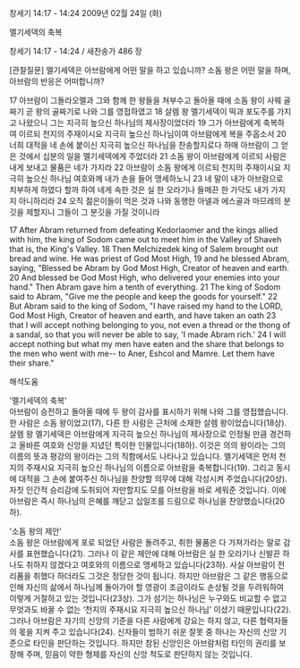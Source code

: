 창세기 14:17 - 14:24 
2009년 02월 24일 (화)

멜기세덱의 축복



창세기 14:17 - 14:24 / 새찬송가 486 장

[관찰질문]
멜기세덱은 아브람에게 어떤 말을 하고 있습니까?
소돔 왕은 어떤 말을 하며, 아브람의 반응은 어떠합니까?

17 아브람이 그돌라오멜과 그와 함께 한 왕들을 쳐부수고 돌아올 때에 소돔 왕이 사웨 골짜기 곧 왕의 골짜기로 나와 그를 영접하였고 
18 살렘 왕 멜기세덱이 떡과 포도주를 가지고 나왔으니 그는 지극히 높으신 하나님의 제사장이었더라 
19 그가 아브람에게 축복하여 이르되 천지의 주재이시요 지극히 높으신 하나님이여 아브람에게 복을 주옵소서 
20 너희 대적을 네 손에 붙이신 지극히 높으신 하나님을 찬송할지로다 하매 아브람이 그 얻은 것에서 십분의 일을 멜기세덱에게 주었더라 
21 소돔 왕이 아브람에게 이르되 사람은 내게 보내고 물품은 네가 가지라 
22 아브람이 소돔 왕에게 이르되 천지의 주재이시요 지극히 높으신 하나님 여호와께 내가 손을 들어 맹세하노니 
23 네 말이 내가 아브람으로 치부하게 하였다 할까 하여 네게 속한 것은 실 한 오라기나 들메끈 한 가닥도 내가 가지지 아니하리라 
24 오직 젊은이들이 먹은 것과 나와 동행한 아넬과 에스골과 마므레의 분깃을 제할지니 그들이 그 분깃을 가질 것이니라

17 After Abram returned from defeating Kedorlaomer and the kings allied with him, the king of Sodom came out to meet him in the Valley of Shaveh that is, the King's Valley. 
18 Then Melchizedek king of Salem brought out bread and wine. He was priest of God Most High, 
19 and he blessed Abram, saying, "Blessed be Abram by God Most High, Creator of heaven and earth. 
20 And blessed be God Most High, who delivered your enemies into your hand." Then Abram gave him a tenth of everything. 
21 The king of Sodom said to Abram, "Give me the people and keep the goods for yourself." 
22 But Abram said to the king of Sodom, "I have raised my hand to the LORD, God Most High, Creator of heaven and earth, and have taken an oath 
23 that I will accept nothing belonging to you, not even a thread or the thong of a sandal, so that you will never be able to say, 'I made Abram rich.' 
24 I will accept nothing but what my men have eaten and the share that belongs to the men who went with me-- to Aner, Eshcol and Mamre. Let them have their share."

해석도움





'멜기세덱의 축복'  
아브람이 승전하고 돌아올 때에 두 왕이 감사를 표시하기 위해 나와 그를 영접했습니다. 한 사람은 소돔 왕이었고(17), 다른 한 사람은 근처에 소재한 살렘 왕이었습니다(18상). 살렘 왕 멜기세덱은 아브람에게 지극히 높으신 하나님의 제사장으로 인정될 만큼 경건하고 올바른 여호와 신앙을 지녔던 특이한 인물입니다(18하). 이것은 의의 왕이라는 그의 이름의 뜻과 평강의 왕이라는 그의 직함에서도 나타나고 있습니다. 멜기세덱은 먼저 천지의 주재시요 지극히 높으신 하나님의 이름으로 아브람을 축복합니다(19). 그리고 동시에 대적을 그 손에 붙여주신 하나님을 찬양할 의무에 대해 각성시켜 주었습니다(20상). 자칫 인간적 승리감에 도취되어 자만할지도 모를 아브람을 바로 세워준 것입니다. 이에 아브람은 즉시 하나님의 은혜를 깨닫고 십일조를 드림으로 하나님을 찬양했습니다(20하).            

'소돔 왕의 제안'  
소돔 왕은 아브람에게 포로 되었던 사람은 돌려주고, 취한 물품은 다 가져가라는 말로 감사를 표현했습니다(21). 그러나 이 같은 제안에 대해 아브람은 실 한 오라기나 신발끈 하나도 취하지 않겠다고 여호와의 이름으로 맹세하고 있습니다(23하). 사실 아브람이 전리품을 취했다 하더라도 그것은 정당한 것이 됩니다. 하지만 아브람은 그 같은 행동으로 인해 자신의 삶에서 하나님께 돌아가야 할 영광이 조금이라도 손상될 것을 두려워하여 이렇게 거절하고 있는 것입니다(23상). 그가 섬기는 하나님은 누구와도 비교할 수 없고 무엇과도 바꿀 수 없는 ‘천지의 주재시요 지극히 높으신 하나님’ 이셨기 때문입니다(22). 그러나 아브람은 자기의 신앙의 기준을 다른 사람에게 강요는 하지 않고, 다른 협력자들의 몫을 지켜 주고 있습니다(24). 신자들이 범하기 쉬운 잘못 중 하나는 자신의 신앙 기준으로 타인을 판단하는 것입니다. 하지만 참된 신앙인은 아브람처럼 타인의 권리를 보장해 주며, 믿음이 약한 형제를 자신의 신앙 척도로 판단하지 않는 것입니다.
